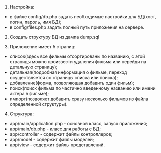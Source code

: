1. Настройка:
 - в файле config/db.php задать необходимые настройки для БД(хост, логин, пароль, имя БД);
 - в config/files.php задать полный путь приложения на сервере.
 
2. Создать структуру БД из дампа dump.sql

3. Приложение имеет 5 страниц:
 - список(здесь все фильмы отсортированы по названию, 
   с этой страницы можно произвести удаления фильма или перейди на детальную страницу);
 - детальная(подробная информация о фильме, переход осуществляется со страницы списка или поиска);
 - добавление(форма, позволяющая добавить один фильм);
 - поиск(поиск фильма по частично введенному названию или имени актера в фильме);
 - импорт(позволяет добавить сразу несколько фильмов из файла определенной структуры).
 
4. Структура:
 - app/main/application.php - основной класс, запуск приложения;
 - app/main/db.php - класс для работы с БД;
 - app/controller - содержит файлы контроллеров;
 - app/model - содержит файлы моделей;
 - app/view - содержит файлы представлений.

